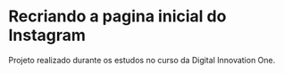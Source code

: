 # Recriando a pagina inicial do Instagram
Projeto realizado durante os estudos no curso da Digital Innovation One.
